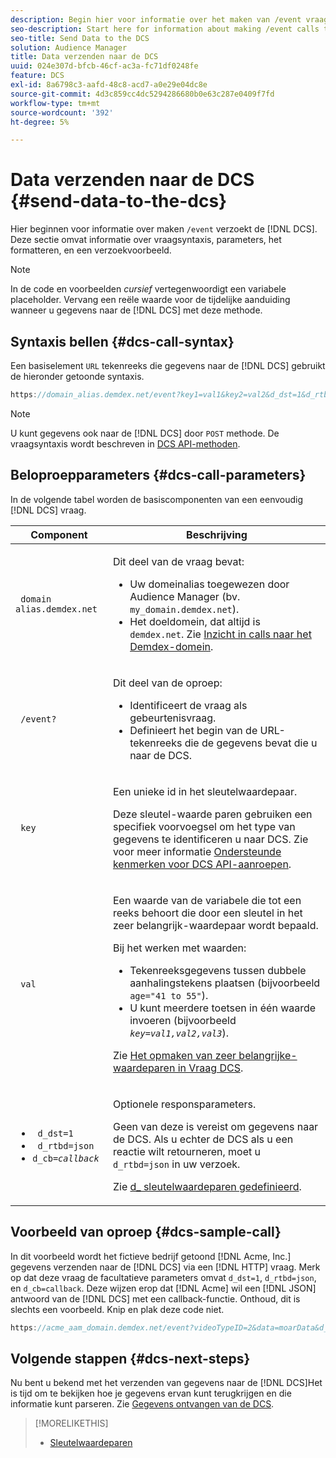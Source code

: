 ```yaml
---
description: Begin hier voor informatie over het maken van /event vraag aan DCS. Deze sectie omvat informatie over vraagsyntaxis, parameters, het formatteren, en een verzoekvoorbeeld.
seo-description: Start here for information about making /event calls to the DCS. This section includes information about call syntax, parameters, formatting, and a request example.
seo-title: Send Data to the DCS
solution: Audience Manager
title: Data verzenden naar de DCS
uuid: 024e307d-bfcb-46cf-ac3a-fc71df0248fe
feature: DCS
exl-id: 8a6798c3-aafd-48c8-acd7-a0e29e04dc8e
source-git-commit: 4d3c859cc4dc5294286680b0e63c287e0409f7fd
workflow-type: tm+mt
source-wordcount: '392'
ht-degree: 5%

---
```


# Data verzenden naar de DCS {#send-data-to-the-dcs}

Hier beginnen voor informatie over maken `/event` verzoekt de [!DNL DCS]. Deze sectie omvat informatie over vraagsyntaxis, parameters, het formatteren, en een verzoekvoorbeeld.

>[!NOTE]
>
>In de code en voorbeelden *cursief* vertegenwoordigt een variabele placeholder. Vervang een reële waarde voor de tijdelijke aanduiding wanneer u gegevens naar de [!DNL DCS] met deze methode.

## Syntaxis bellen {#dcs-call-syntax}

Een basiselement `URL` tekenreeks die gegevens naar de [!DNL DCS] gebruikt de hieronder getoonde syntaxis.

```js
https://domain_alias.demdex.net/event?key1=val1&key2=val2&d_dst=1&d_rtbd=json&d_cb=callback
```

>[!NOTE]
>
>U kunt gegevens ook naar de [!DNL DCS] door `POST` methode. De vraagsyntaxis wordt beschreven in [DCS API-methoden](../../../api/dcs-intro/dcs-api-reference/dcs-api-methods.md).

## Beloproepparameters {#dcs-call-parameters}

In de volgende tabel worden de basiscomponenten van een eenvoudig [!DNL DCS] vraag.

<table id="table_5F6A5B324EB848168543386516FBF384"> 
 <thead> 
  <tr> 
   <th colname="col1" class="entry"> Component </th> 
   <th colname="col2" class="entry"> Beschrijving </th> 
  </tr> 
 </thead>
 <tbody> 
  <tr> 
   <td colname="col1"> <p> <code> domain alias.demdex.net</code> </p> </td> 
   <td colname="col2"> <p>Dit deel van de vraag bevat: </p> <p> 
     <ul id="ul_3EDA9C7BA6794D06BCB07A75A9BD2372"> 
      <li id="li_74624CA78D6F4536A8164AE1FA1DECB9">Uw domeinalias toegewezen door <span class="keyword"> Audience Manager</span> (bv. <code> my_domain.demdex.net</code>). </li> 
      <li id="li_08ABE91CA247403AA480B3FB4BEF83BA">Het doeldomein, dat altijd is <code> demdex.net</code>. Zie <a href="../../../reference/demdex-calls.md">Inzicht in calls naar het Demdex-domein</a>. </li> 
     </ul> </p> </td> 
  </tr> 
  <tr> 
   <td colname="col1"> <p> <code> /event?</code> </p> </td> 
   <td colname="col2"> <p>Dit deel van de oproep: </p> <p> 
     <ul id="ul_6332444A305A4F12A7CBE471CA508516"> 
      <li id="li_1C5C111B2B0E4621B3FC0C20D6516041">Identificeert de vraag als gebeurtenisvraag. </li> 
      <li id="li_DBCE9B1C70604A629ECD7AC0A9052198">Definieert het begin van de URL-tekenreeks die de gegevens bevat die u naar de <span class="wintitle"> DCS</span>. </li> 
     </ul> </p> </td> 
  </tr> 
  <tr> 
   <td colname="col1"> <p> <code> key</code> </p> </td> 
   <td colname="col2"> <p>Een unieke id in het sleutelwaardepaar. </p> <p>Deze sleutel-waarde paren gebruiken een specifiek voorvoegsel om het type van gegevens te identificeren u naar <span class="wintitle"> DCS</span>. Zie voor meer informatie <a href="../../../api/dcs-intro/dcs-api-reference/dcs-keys.md"> Ondersteunde kenmerken voor DCS API-aanroepen</a>. </p> </td> 
  </tr> 
  <tr> 
   <td colname="col1"> <p> <code> val</code> </p> </td> 
   <td colname="col2"> <p>Een waarde van de variabele die tot een reeks behoort die door een sleutel in het zeer belangrijk-waardepaar wordt bepaald. </p> <p>Bij het werken met waarden: </p> <p> 
     <ul id="ul_624DC78759F74AD8920220058E54E083"> 
      <li id="li_091E5B4820EC4A93B775433E428E74AB">Tekenreeksgegevens tussen dubbele aanhalingstekens plaatsen (bijvoorbeeld <code> age="41 to 55"</code>). </li> 
      <li id="li_C558E3BA6EE34413BBBB962D4CD0D10E">U kunt meerdere toetsen in één waarde invoeren (bijvoorbeeld <i><code>key</i>=<i>val1,val2,val3</i></code></i>). </li> 
     </ul> </p> <p>Zie <a href="../../../api/dcs-intro/dcs-api-reference/dcs-key-format.md"> Het opmaken van zeer belangrijke-waardeparen in Vraag DCS</a>. </p> </td>
  </tr> 
  <tr> 
   <td colname="col1"> <p> 
     <ul id="ul_36E2C1A0538D4D2C94DFC1335720A524"> 
      <li id="li_8902EED431CE4F0189A94868FA52DB1F"> <code> d_dst=1</code> </li> 
      <li id="li_4B6B29499D444E31808DE0A9AA0442D0"> <code> d_rtbd=json</code> </li> 
      <li id="li_3430CD0438604B83BE6437E6EC480816"> <code>d_cb=<i>callback</i></code> </li>
     </ul> </p> </td> 
   <td colname="col2"> <p>Optionele responsparameters. </p> <p> Geen van deze is vereist om gegevens naar de <span class="wintitle"> DCS</span>. Als u echter de <span class="wintitle"> DCS</span> als u een reactie wilt retourneren, moet u <code> d_rtbd=json</code> in uw verzoek. </p> <p>Zie <a href="../../../api/dcs-intro/dcs-api-reference/dcs-keys.md#d-attributes"> d_ sleutelwaardeparen gedefinieerd</a>. </p> </td> 
  </tr>
 </tbody>
</table>

## Voorbeeld van oproep {#dcs-sample-call}

In dit voorbeeld wordt het fictieve bedrijf getoond [!DNL Acme, Inc.] gegevens verzenden naar de [!DNL DCS] via een [!DNL HTTP] vraag. Merk op dat deze vraag de facultatieve parameters omvat `d_dst=1`, `d_rtbd=json`, en `d_cb=callback`. Deze wijzen erop dat [!DNL Acme] wil een [!DNL JSON] antwoord van de [!DNL DCS] met een callback-functie. Onthoud, dit is slechts een voorbeeld. Knip en plak deze code niet.

```js
https://acme_aam_domain.demdex.net/event?videoTypeID=2&data=moarData&d_dst=1&d_rtbd=json&d_cb=acme_callback
```

## Volgende stappen {#dcs-next-steps}

Nu bent u bekend met het verzenden van gegevens naar de [!DNL DCS]Het is tijd om te bekijken hoe je gegevens ervan kunt terugkrijgen en die informatie kunt parseren. Zie [Gegevens ontvangen van de DCS](../../../api/dcs-intro/dcs-event-calls/dcs-url-receive.md).

>[!MORELIKETHIS]
>
>* [Sleutelwaardeparen](../../../reference/key-value-pairs-explained.md)

